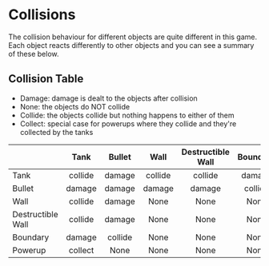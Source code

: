 # Collisions

The collision behaviour for different objects are quite different in this game. Each object reacts differently to other objects and you can see a summary of these below.

## Collision Table

- Damage: damage is dealt to the objects after collision
- None: the objects do NOT collide
- Collide: the objects collide but nothing happens to either of them
- Collect: special case for powerups where they collide and they're collected by the tanks

|                   | Tank    | Bullet   | Wall   | Destructible Wall | Boundary   | Powerup |
| ----------------- | :-----: | :------: | :----: | :---------------: | :--------: | :-----: |
| Tank              | collide | damage   | collide| collide           | damage     | collect |
| Bullet            | damage  | damage   | damage | damage            | collide    | None    |
| Wall              | collide | damage   | None   | None              | None       | None    |
| Destructible Wall | collide | damage   | None   | None              | None       | None    |
|  Boundary         | damage  | collide  | None   | None              | None       | None    |
| Powerup           | collect | None     | None   | None              | None       | None    |
